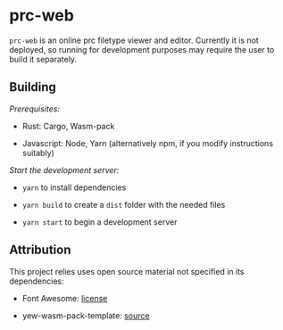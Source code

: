 # prc-web

`prc-web` is an online prc filetype viewer and editor. Currently it is not deployed, so running for development purposes may require the user to build it separately.

## Building

*Prerequisites:*

- Rust: Cargo, Wasm-pack

- Javascript: Node, Yarn (alternatively npm, if you modify instructions suitably)

*Start the development server:*

- `yarn` to install dependencies

- `yarn build` to create a `dist` folder with the needed files

- `yarn start` to begin a development server

## Attribution

This project relies uses open source material not specified in its dependencies:

- Font Awesome: [license](https://fontawesome.com/license)

- yew-wasm-pack-template: [source](https://github.com/yewstack/yew-wasm-pack-template)
